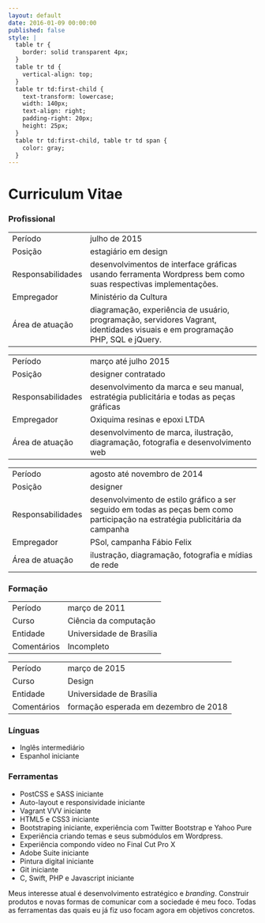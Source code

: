 ```yaml
---
layout: default
date: 2016-01-09 00:00:00
published: false
style: |
  table tr {
    border: solid transparent 4px;
  }
  table tr td {
  	vertical-align: top;
  }
  table tr td:first-child {
  	text-transform: lowercase;
  	width: 140px;
  	text-align: right;
  	padding-right: 20px;
  	height: 25px;
  }
  table tr td:first-child, table tr td span {
  	color: gray;
  }
---
```


# Curriculum Vitae

### Profissional

<table>
	<tr><td>Período</td><td>julho de 2015</td></tr>
	<tr><td>Posição</td><td>estagiário em design</td></tr>
	<tr><td>Responsabilidades</td><td>desenvolvimentos de interface gráficas usando ferramenta Wordpress bem como suas respectivas implementações.</td></tr>
	<tr><td>Empregador</td><td>Ministério da Cultura</td></tr>
	<tr><td>Área de atuação</td><td>diagramação, experiência de usuário, programação, servidores Vagrant, identidades visuais e em programação PHP, SQL e jQuery.</td></tr>
</table>

<table>
	<tr><td>Período</td><td>março até julho 2015</td></tr>
	<tr><td>Posição</td><td>designer contratado</td></tr>
	<tr><td>Responsabilidades</td><td>desenvolvimento da marca e seu manual, estratégia publicitária e todas as peças gráficas</td></tr>
	<tr><td>Empregador</td><td>Oxiquima resinas e epoxi LTDA</td></tr>
	<tr><td>Área de atuação</td><td>desenvolvimento de marca, ilustração, diagramação, fotografia e desenvolvimento web</td></tr>
</table>

<table>
	<tr><td>Período</td><td>agosto até novembro de 2014</td></tr>
	<tr><td>Posição</td><td>designer</td></tr>
	<tr><td>Responsabilidades</td><td>desenvolvimento de estilo gráfico a ser seguido em todas as peças bem como participação na estratégia publicitária da campanha</td></tr>
	<tr><td>Empregador</td><td>PSol, campanha Fábio Felix</td></tr>
	<tr><td>Área de atuação</td><td>ilustração, diagramação, fotografia e mídias de rede</td></tr>
</table>

### Formação

<table>
	<tr><td>Período</td><td>março de 2011</td></tr>
	<tr><td>Curso</td><td>Ciência da computação</td></tr>
	<tr><td>Entidade</td><td>Universidade de Brasília</td></tr>
	<tr><td>Comentários</td><td>Incompleto</td></tr>
</table>

<table>
	<tr><td>Período</td><td>março de 2015</td></tr>
	<tr><td>Curso</td><td>Design</td></tr>
	<tr><td>Entidade</td><td>Universidade de Brasília</td></tr>
	<tr><td>Comentários</td><td>formação esperada em dezembro de 2018</td></tr>
</table>

### Línguas

- Inglês intermediário
- Espanhol iniciante

### Ferramentas

- PostCSS e SASS iniciante
- Auto-layout e responsividade iniciante
- Vagrant VVV iniciante
- HTML5 e CSS3 iniciante
- Bootstraping iniciante, experiência com Twitter Bootstrap e Yahoo Pure
- Experiência criando temas e seus submódulos em Wordpress.
- Experiência compondo vídeo no Final Cut Pro X
- Adobe Suite iniciante
- Pintura digital iniciante
- Git iniciante
- C, Swift, PHP e Javascript iniciante

Meus interesse atual é desenvolvimento estratégico e *branding*.
Construir produtos e novas formas de comunicar com a sociedade é meu foco.
Todas as ferramentas das quais eu já fiz uso focam agora em objetivos concretos.
